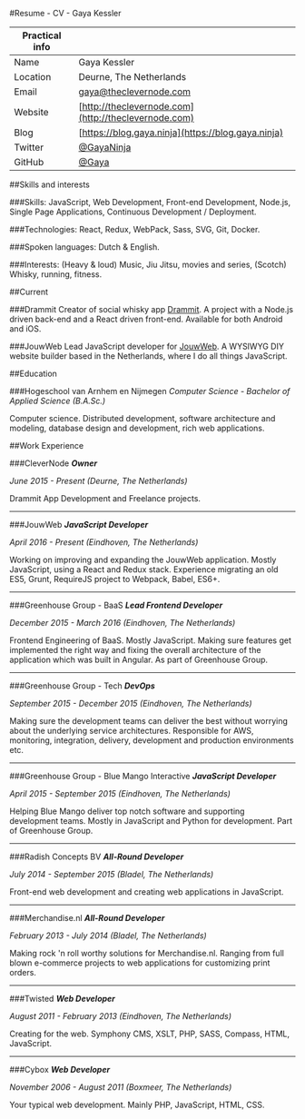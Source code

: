 #Resume - CV - Gaya Kessler

| Practical info |  |
| --- | --- |
| Name | Gaya Kessler |
| Location | Deurne, The Netherlands |
| Email | [gaya@theclevernode.com](gaya@theclevernode.com) |
| Website | [http://theclevernode.com](http://theclevernode.com) |
| Blog | [https://blog.gaya.ninja](https://blog.gaya.ninja) |
| Twitter | [@GayaNinja](https://twitter.com/GayaNinja) |
| GitHub | [@Gaya](https://github.com/Gaya) |

##Skills and interests

###Skills:
JavaScript, Web Development, Front-end Development, Node.js, Single Page Applications, Continuous Development / Deployment.

###Technologies:
React, Redux, WebPack, Sass, SVG, Git, Docker.

###Spoken languages:
Dutch & English.

###Interests:
(Heavy & loud) Music, Jiu Jitsu, movies and series, (Scotch) Whisky, running, fitness.

##Current

###Drammit
Creator of social whisky app [Drammit](https://dramm.it). A project with a Node.js driven back-end and a React driven front-end. Available for both Android and iOS.

###JouwWeb
Lead JavaScript developer for [JouwWeb](https://www.jouwweb.nl). A WYSIWYG DIY website builder based in the Netherlands, where I do all things JavaScript.

##Education

###Hogeschool van Arnhem en Nijmegen
_Computer Science - Bachelor of Applied Science (B.A.Sc.)_

Computer science. Distributed development, software architecture and modeling, database design and development, rich web applications.

##Work Experience

###CleverNode
_**Owner**_

_June 2015 - Present (Deurne, The Netherlands)_

Drammit App Development and Freelance projects.

---

###JouwWeb
_**JavaScript Developer**_

_April 2016 - Present (Eindhoven, The Netherlands)_

Working on improving and expanding the JouwWeb application. Mostly JavaScript, using a React and Redux stack. Experience migrating an old ES5, Grunt, RequireJS project to Webpack, Babel, ES6+.

---

###Greenhouse Group - BaaS
_**Lead Frontend Developer**_

_December 2015 - March 2016 (Eindhoven, The Netherlands)_

Frontend Engineering of BaaS. Mostly JavaScript. Making sure features get implemented the right way and fixing the overall architecture of the application which was built in Angular. As part of Greenhouse Group.

---

###Greenhouse Group - Tech
_**DevOps**_

_September 2015 - December 2015 (Eindhoven, The Netherlands)_

Making sure the development teams can deliver the best without worrying about the underlying service architectures. Responsible for AWS, monitoring, integration, delivery, development and production environments etc.

---

###Greenhouse Group - Blue Mango Interactive
_**JavaScript Developer**_

_April 2015 - September 2015 (Eindhoven, The Netherlands)_

Helping Blue Mango deliver top notch software and supporting development teams. Mostly in JavaScript and Python for development. Part of Greenhouse Group.

---

###Radish Concepts BV
_**All-Round Developer**_

_July 2014 - September 2015 (Bladel, The Netherlands)_

Front-end web development and creating web applications in JavaScript.

---

###Merchandise.nl
_**All-Round Developer**_

_February 2013 - July 2014 (Bladel, The Netherlands)_

Making rock 'n roll worthy solutions for Merchandise.nl. Ranging from full blown e-commerce projects to web applications for customizing print orders.

---

###Twisted
_**Web Developer**_

_August 2011 - February 2013 (Eindhoven, The Netherlands)_

Creating for the web. Symphony CMS, XSLT, PHP, SASS, Compass, HTML, JavaScript.

---

###Cybox
_**Web Developer**_

_November 2006 - August 2011 (Boxmeer, The Netherlands)_

Your typical web development. Mainly PHP, JavaScript, HTML, CSS.

